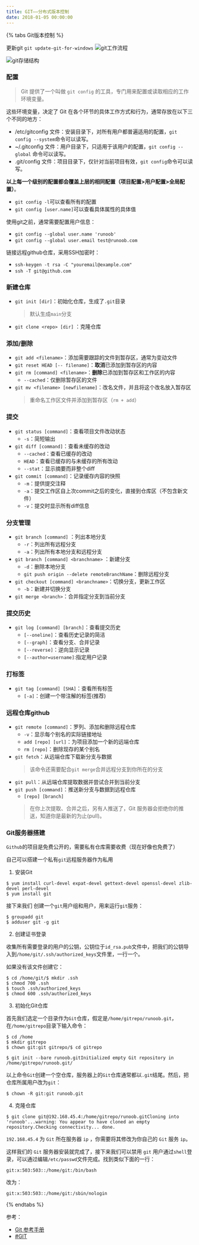 ```yaml
---
title: GIT——分布式版本控制
date: 2018-01-05 00:00:00
---
```


{% tabs Git版本控制 %}
<!-- tab 结构与流程 -->
更新git  `git update-git-for-windows`
![git工作流程](https://cdn.jsdelivr.net/gh/DSzhongweizi/Resources/article/git1.png)

![git存储结构](https://cdn.jsdelivr.net/gh/DSzhongweizi/Resources/article/git2.jpg)
<!-- endtab -->
<!-- tab 配置 -->
### 配置
> Git 提供了一个叫做 `git config` 的工具，专门用来配置或读取相应的工作环境变量。

这些环境变量，决定了 Git 在各个环节的具体工作方式和行为，通常存放在以下三个不同的地方：
- /etc/gitconfig 文件：安装目录下，对所有用户都普遍适用的配置，`git config --system`命令可以读写。
- ~/.gitconfig 文件：用户目录下，只适用于该用户的配置，`git config --global` 命令可以读写。
- .git/config 文件：项目目录下，仅针对当前项目有效，`git config`命令可以读写。

**以上每一个级别的配置都会覆盖上层的相同配置（项目配置>用户配置>全局配置）**。
- `git config -l`可以查看所有的配置
- `git config [user.name]`可以查看具体属性的具体值

使用git之前，通常需要配置用户信息：
- `git config --global user.name 'runoob'` 
- `git config --global user.email test@runoob.com`

链接远程github仓库，采用SSH加密时：
- `ssh-keygen -t rsa -C "youremail@example.com"`
- `ssh -T git@github.com`
<!-- endtab -->

<!-- tab  基础命令-->
### 新建仓库
- `git init [dir]`：初始化仓库，生成了`.git`目录
  > 默认生成`main`分支
- `git clone <repo> [dir]` ：克隆仓库

### 添加/删除
- `git add <filename>`：添加需要跟踪的文件到暂存区，通常为变动文件     
- `git reset HEAD [-- filename]`：**取消**已添加到暂存区的内容
- `git rm [command] <filename>`：**删除**已添加到暂存区和工作区的内容
  - `--cached`：仅删除暂存区的文件
- `git mv <filename> [newfilename]`：改名文件，并且将这个改名放入暂存区
  > 重命名工作区文件并添加到暂存区（`rm + add`）

### 提交
- `git status [command]`：查看项目文件改动状态
  - `-s`：简短输出
- `git diff [command]`：查看未缓存的改动
  - `--cached`：查看已缓存的改动
  - `HEAD`：查看已缓存的与未缓存的所有改动
  - `--stat`：显示摘要而非整个diff
- `git commit [command]`：记录缓存内容的快照
  - `-m`：提供提交注释
  - `-a`：提交工作区自上次commit之后的变化，直接到仓库区（不包含新文件）
  - `-v`：提交时显示所有diff信息


### 分支管理
- `git branch [command]` ：列出本地分支
  - `-r`：列出所有远程分支
  - `-a`：列出所有本地分支和远程分支
- `git branch [command] <branchname>` ：新建分支
  - `-d`：删除本地分支
  - `git push origin --delete remoteBranchName`：删除远程分支
- `git checkout [command] <branchname>`：切换分支，更新工作区
  - `-b`：新建并切换分支
- `git merge <branch>`：合并指定分支到当前分支

### 提交历史
- `git log [command] [branch]`：查看提交历史
  - `[--oneline]`：查看历史记录的简洁
  - `[--graph]`：查看分支、合并记录
  - `[--reverse]`：逆向显示记录
  - `[--author=username]`:指定用户记录

### 打标签
- `git tag [command] [SHA]`：查看所有标签
  - `[-a]`：创建一个带注解的标签(推荐)
<!-- endtab -->

<!-- tab 远程仓库-->
### 远程仓库github
- `git remote [command]`：罗列、添加和删除远程仓库
  - `-v`：显示每个别名的实际链接地址
  - `add [repo] [url]`：为项目添加一个新的远端仓库
  - `rm [repo]`：删除现存的某个别名
- `git fetch`：从远端仓库下载新分支与数据
  > 该命令还需要配合`git merge`合并远程分支到你所在的分支
- `git pull`：从远端仓库提取数据并尝试合并到当前分支
- `git push [command]`：推送新分支与数据到远程仓库
  - `[repo] [branch]`
  > 在你上次提取、合并之后，另有人推送了，Git 服务器会拒绝你的推送，知道你是最新的为止(pull)。

### Git服务器搭建
`Github`的项目是免费公开的，需要私有仓库需要收费（现在好像也免费了）

自己可以搭建一个私有`git`远程服务器作为私用
1. 安装Git

```
$ yum install curl-devel expat-devel gettext-devel openssl-devel zlib-devel perl-devel
$ yum install git
```
接下来我们 创建一个`git`用户组和用户，用来运行`git`服务：
```
$ groupadd git
$ adduser git -g git
```

2. 创建证书登录

收集所有需要登录的用户的公钥，公钥位于`id_rsa.pub`文件中，把我们的公钥导入到`/home/git/.ssh/authorized_keys`文件里，一行一个。

如果没有该文件创建它：
```
$ cd /home/git/$ mkdir .ssh
$ chmod 700 .ssh
$ touch .ssh/authorized_keys
$ chmod 600 .ssh/authorized_keys
```

3. 初始化Git仓库

首先我们选定一个目录作为`Git`仓库，假定是`/home/gitrepo/runoob.git`，在`/home/gitrepo`目录下输入命令：
```
$ cd /home
$ mkdir gitrepo
$ chown git:git gitrepo/$ cd gitrepo

$ git init --bare runoob.gitInitialized empty Git repository in /home/gitrepo/runoob.git/
```
以上命令`Git`创建一个空仓库，服务器上的`Git`仓库通常都以`.git`结尾。然后，把仓库所属用户改为`git`：
```
$ chown -R git:git runoob.git
```

4. 克隆仓库

```
$ git clone git@192.168.45.4:/home/gitrepo/runoob.gitCloning into 'runoob'...warning: You appear to have cloned an empty repository.Checking connectivity... done.
```
`192.168.45.4` 为 `Git` 所在服务器 `ip` ，你需要将其修改为你自己的 `Git` 服务 `ip`。

这样我们的 `Git` 服务器安装就完成了，接下来我们可以禁用 `git` 用户通过`shell`登录，可以通过编辑`/etc/passwd`文件完成。找到类似下面的一行：
```
git:x:503:503::/home/git:/bin/bash
```
改为：
```
git:x:503:503::/home/git:/sbin/nologin
```
<!-- endtab -->

{% endtabs %}



参考：
- [Git 参考手册](http://gitref.justjavac.com/inspect/)
- [#GIT](https://chinese.freecodecamp.org/news/tag/git/)
